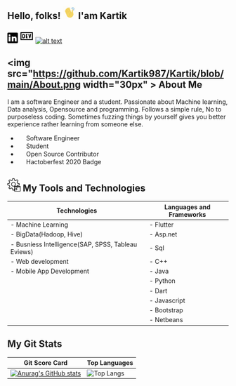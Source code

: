 ## Hello, folks! <img src="https://github.com/Kartik987/Kartik/blob/main/Wavehand.gif" width="30px"> I'am Kartik

[![alt text][1.1]][1]
[![alt text][2.1]][2]
[![alt text][6.1]][6]


<!-- links to social media icons -->
<!-- no need to change these -->

<!-- icons with padding -->

[1.1]: https://github.com/Kartik987/Kartik/blob/main/linkedin.png (Linkedin)
[2.1]: https://github.com/Kartik987/Kartik/blob/main/DEV.png (DEV)
[6.1]: http://i.imgur.com/0o48UoR.png (github icon with padding)

[1]: https://www.linkedin.com/in/kartik-arora-97ba1a203
[2]: https://dev.to/kartik987
[6]: https://github.com/Kartik987

## <img src="https://github.com/Kartik987/Kartik/blob/main/About.png width="30px" > About Me

I am a software Engineer and a student. Passionate about Machine learning, Data analysis, Opensource and programming. Follows a simple rule, No to purposeless coding. Sometimes fuzzing things by yourself gives you better experience rather learning from someone else.

-  <img src="https://user-images.githubusercontent.com/48849171/109908732-ca0cb300-7cca-11eb-85a2-a034309c069d.png" data-canonical-src="https://gyazo.com/eb5c5741b6a9a16c692170a41a49c858.png" width="15" height="15" /> Software Engineer
- <img src="https://user-images.githubusercontent.com/48849171/109909572-566ba580-7ccc-11eb-8986-3573fccc0ae7.png" data-canonical-src="https://gyazo.com/eb5c5741b6a9a16c692170a41a49c858.png" width="15" height="15" /> Student 
- <img src="https://user-images.githubusercontent.com/48849171/109917003-9c2f6a80-7cda-11eb-909b-63b19c265b71.png" data-canonical-src="https://gyazo.com/eb5c5741b6a9a16c692170a41a49c858.png" width="15" height="15" /> Open Source Contributor
- <img src="https://user-images.githubusercontent.com/48849171/109916041-ed3e5f00-7cd8-11eb-904b-50cd30e0a426.png" data-canonical-src="https://gyazo.com/eb5c5741b6a9a16c692170a41a49c858.png" width="15" height="15" /> Hactoberfest 2020 Badge

## <img src="https://github.com/Kartik987/Kartik/blob/main/tools.png" width="30px"> My Tools and Technologies

| Technologies  | Languages and Frameworks |
| ------------- | ------------- |
| - Machine Learning  | - Flutter  |
| - BigData(Hadoop, Hive)  | - Asp.net  |
| - Busniess Intelligence(SAP, SPSS, Tableau Eviews) | - Sql |
| - Web development  | - C++  |
| - Mobile App Development  |- Java |
|  | - Python  |
|  | - Dart|
|  | - Javascript |
|  | - Bootstrap  |
| | - Netbeans  |


 
## My Git Stats

| Git Score Card  | Top Languages |
| ------------- | ------------- |
| [![Anurag's GitHub stats](https://github-readme-stats.vercel.app/api?username=Kartik987)](https://github.com/Kartik987/github-readme-stats) |![Top Langs](https://github-readme-stats.vercel.app/api/top-langs/?username=Kartik987&layout=compact) |


